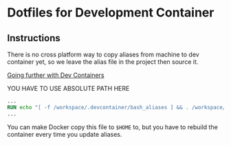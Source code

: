 # Dotfiles for Development Container

## Instructions

There is no cross platform way to copy aliases from machine to dev container
yet, so we leave the alias file in the project then source it.

[Going further with Dev Containers](https://microsoft.github.io/code-with-engineering-playbook/developer-experience/going-further/#allow-some-customization)

YOU HAVE TO USE ABSOLUTE PATH HERE

```Dockerfile
...
RUN echo "[ -f /workspace/.devcontainer/bash_aliases ] && . /workspace/.devcontainer/bash_aliases" >>~/.bashrc
...
```

You can make Docker copy this file to `$HOME` to, but you have to rebuild
the container every time you update aliases.
